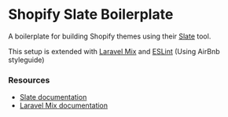 # Shopify Slate Boilerplate
A boilerplate for building Shopify themes using their [Slate](https://github.com/Shopify/slate) tool.

This setup is extended with [Laravel Mix](https://github.com/JeffreyWay/laravel-mix) and [ESLint](https://eslint.org/) (Using AirBnb styleguide)

### Resources
- [Slate documentation](https://shopify.github.io/slate/)
- [Laravel Mix documentation](https://github.com/JeffreyWay/laravel-mix/tree/master/docs#readme)
